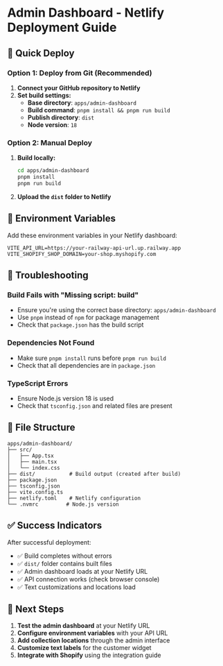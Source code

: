 # Admin Dashboard - Netlify Deployment Guide

## 🚀 Quick Deploy

### Option 1: Deploy from Git (Recommended)

1. **Connect your GitHub repository to Netlify**
2. **Set build settings:**
   - **Base directory**: `apps/admin-dashboard`
   - **Build command**: `pnpm install && pnpm run build`
   - **Publish directory**: `dist`
   - **Node version**: `18`

### Option 2: Manual Deploy

1. **Build locally:**
   ```bash
   cd apps/admin-dashboard
   pnpm install
   pnpm run build
   ```

2. **Upload the `dist` folder to Netlify**

## 🔧 Environment Variables

Add these environment variables in your Netlify dashboard:

```
VITE_API_URL=https://your-railway-api-url.up.railway.app
VITE_SHOPIFY_SHOP_DOMAIN=your-shop.myshopify.com
```

## 🐛 Troubleshooting

### Build Fails with "Missing script: build"
- Ensure you're using the correct base directory: `apps/admin-dashboard`
- Use `pnpm` instead of `npm` for package management
- Check that `package.json` has the build script

### Dependencies Not Found
- Make sure `pnpm install` runs before `pnpm run build`
- Check that all dependencies are in `package.json`

### TypeScript Errors
- Ensure Node.js version 18 is used
- Check that `tsconfig.json` and related files are present

## 📁 File Structure

```
apps/admin-dashboard/
├── src/
│   ├── App.tsx
│   ├── main.tsx
│   └── index.css
├── dist/           # Build output (created after build)
├── package.json
├── tsconfig.json
├── vite.config.ts
├── netlify.toml    # Netlify configuration
└── .nvmrc         # Node.js version
```

## ✅ Success Indicators

After successful deployment:
- ✅ Build completes without errors
- ✅ `dist/` folder contains built files
- ✅ Admin dashboard loads at your Netlify URL
- ✅ API connection works (check browser console)
- ✅ Text customizations and locations load

## 🔗 Next Steps

1. **Test the admin dashboard** at your Netlify URL
2. **Configure environment variables** with your API URL
3. **Add collection locations** through the admin interface
4. **Customize text labels** for the customer widget
5. **Integrate with Shopify** using the integration guide 